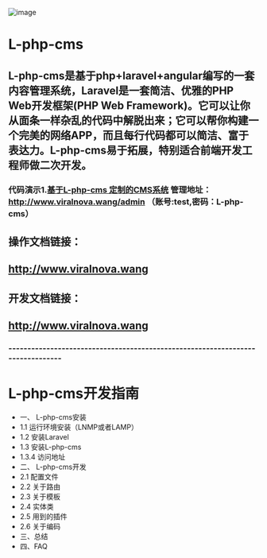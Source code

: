 

![image](https://github.com/lovelife10000/L-php-cms/raw/master/public/upload/image/preview.jpg)
     
# L-php-cms
## L-php-cms是基于php+laravel+angular编写的一套内容管理系统，Laravel是一套简洁、优雅的PHP Web开发框架(PHP Web Framework)。它可以让你从面条一样杂乱的代码中解脱出来；它可以帮你构建一个完美的网络APP，而且每行代码都可以简洁、富于表达力。L-php-cms易于拓展，特别适合前端开发工程师做二次开发。

### 代码演示1.[基于L-php-cms 定制的CMS系统](http://www.viralnova.wang) 管理地址：http://www.viralnova.wang/admin  （账号:test,密码：L-php-cms）

## 操作文档链接：
## http://www.viralnova.wang
## 开发文档链接：
## http://www.viralnova.wang


### -------------------------------------------------------------------------------

# L-php-cms开发指南
- 一、 L-php-cms安装
- 1.1 运行环境安装（LNMP或者LAMP）
- 1.2 安装Laravel
- 1.3 安装L-php-cms
- 1.3.4 访问地址
- 二、 L-php-cms开发
- 2.1 配置文件
- 2.2 关于路由	
- 2.3 关于模板	
- 2.4 实体类	
- 2.5 用到的插件	
- 2.6 关于编码	
- 三、总结
- 四、FAQ	


